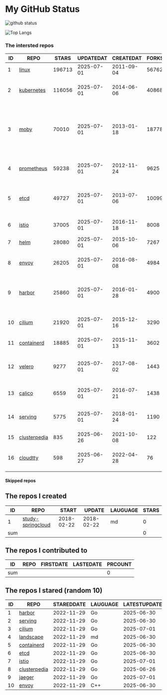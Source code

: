 # My GitHub Status

<img src="https://github-readme-stats-1.yihong0618.vercel.app/api?username=daoqingniu&show_icons=true&&&hide_title=true&count_private=true" alt="github status" />

![Top Langs](https://github-readme-stats-1.yihong0618.vercel.app/api/top-langs/?username=daoqingniu&layout=compact)

<!--START_SECTION:github_repos-->
### The intersted repos
| ID |                              REPO                               | STARS  | UPDATEDAT  | CREATEDAT  | FORKSCOUNT |                                                DESCRIPTIONS                                                |
|----|-----------------------------------------------------------------|--------|------------|------------|------------|------------------------------------------------------------------------------------------------------------|
|  1 | [linux](https://github.com/torvalds/linux)                      | 196713 | 2025-07-01 | 2011-09-04 |      56762 | Linux kernel source tree                                                                                   |
|  2 | [kubernetes](https://github.com/kubernetes/kubernetes)          | 116056 | 2025-07-01 | 2014-06-06 |      40868 | Production-Grade Container Scheduling and Management                                                       |
|  3 | [moby](https://github.com/moby/moby)                            |  70010 | 2025-07-01 | 2013-01-18 |      18778 | The Moby Project - a collaborative project for the container ecosystem to assemble container-based systems |
|  4 | [prometheus](https://github.com/prometheus/prometheus)          |  59238 | 2025-07-01 | 2012-11-24 |       9625 | The Prometheus monitoring system and time series database.                                                 |
|  5 | [etcd](https://github.com/etcd-io/etcd)                         |  49727 | 2025-07-01 | 2013-07-06 |      10099 | Distributed reliable key-value store for the most critical data of a distributed system                    |
|  6 | [istio](https://github.com/istio/istio)                         |  37005 | 2025-07-01 | 2016-11-18 |       8008 | Connect, secure, control, and observe services.                                                            |
|  7 | [helm](https://github.com/helm/helm)                            |  28080 | 2025-07-01 | 2015-10-06 |       7267 | The Kubernetes Package Manager                                                                             |
|  8 | [envoy](https://github.com/envoyproxy/envoy)                    |  26205 | 2025-07-01 | 2016-08-08 |       4984 | Cloud-native high-performance edge/middle/service proxy                                                    |
|  9 | [harbor](https://github.com/goharbor/harbor)                    |  25860 | 2025-07-01 | 2016-01-28 |       4900 | An open source trusted cloud native registry project that stores, signs, and scans content.                |
| 10 | [cilium](https://github.com/cilium/cilium)                      |  21920 | 2025-07-01 | 2015-12-16 |       3290 | eBPF-based Networking, Security, and Observability                                                         |
| 11 | [containerd](https://github.com/containerd/containerd)          |  18885 | 2025-07-01 | 2015-11-13 |       3602 | An open and reliable container runtime                                                                     |
| 12 | [velero](https://github.com/vmware-tanzu/velero)                |   9277 | 2025-07-01 | 2017-08-02 |       1443 | Backup and migrate Kubernetes applications and their persistent volumes                                    |
| 13 | [calico](https://github.com/projectcalico/calico)               |   6559 | 2025-07-01 | 2016-07-21 |       1438 | Cloud native networking and network security                                                               |
| 14 | [serving](https://github.com/knative/serving)                   |   5775 | 2025-07-01 | 2018-01-24 |       1190 | Kubernetes-based, scale-to-zero, request-driven compute                                                    |
| 15 | [clusterpedia](https://github.com/clusterpedia-io/clusterpedia) |    835 | 2025-06-26 | 2021-10-08 |        122 | The Encyclopedia of Kubernetes clusters                                                                    |
| 16 | [cloudtty](https://github.com/cloudtty/cloudtty)                |    598 | 2025-06-27 | 2022-04-28 |         76 | A Friendly Kubernetes CloudShell (Web Terminal) !                                                          |



#### Skipped repos
<!--END_SECTION:github_repos-->

<!--START_SECTION:my_github-->
## The repos I created
| ID  |                                 REPO                                 |   START    |   UPDATE   | LAUGUAGE | STARS |
|-----|----------------------------------------------------------------------|------------|------------|----------|-------|
|   1 | [study-springcloud](https://github.com/daoqingniu/study-springcloud) | 2018-02-22 | 2018-02-22 | md       |     0 |
| sum |                                                                      |            |            |          |     0 |

## The repos I contributed to
| ID  | REPO | FIRSTDATE | LASTEDATE | PRCOUNT |
|-----|------|-----------|-----------|---------|
| sum |      |           |           |       0 |

## The repos I stared (random 10)
| ID |                              REPO                               | STAREDDATE | LAUGUAGE | LATESTUPDATE |
|----|-----------------------------------------------------------------|------------|----------|--------------|
|  1 | [harbor](https://github.com/goharbor/harbor)                    | 2022-11-29 | Go       | 2025-06-30   |
|  2 | [serving](https://github.com/knative/serving)                   | 2022-11-29 | Go       | 2025-06-30   |
|  3 | [cilium](https://github.com/cilium/cilium)                      | 2022-11-29 | Go       | 2025-07-01   |
|  4 | [landscape](https://github.com/cncf/landscape)                  | 2022-11-29 | md       | 2025-06-30   |
|  5 | [containerd](https://github.com/containerd/containerd)          | 2022-11-29 | Go       | 2025-06-30   |
|  6 | [etcd](https://github.com/etcd-io/etcd)                         | 2022-11-29 | Go       | 2025-06-30   |
|  7 | [istio](https://github.com/istio/istio)                         | 2022-11-29 | Go       | 2025-07-01   |
|  8 | [clusterpedia](https://github.com/clusterpedia-io/clusterpedia) | 2022-11-29 | Go       | 2025-06-26   |
|  9 | [jaeger](https://github.com/jaegertracing/jaeger)               | 2022-11-29 | Go       | 2025-07-01   |
| 10 | [envoy](https://github.com/envoyproxy/envoy)                    | 2022-11-29 | C++      | 2025-06-30   |

<!--END_SECTION:my_github-->
